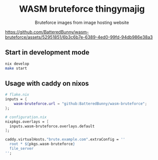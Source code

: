 <h1 align="center">WASM bruteforce thingymajig</h1>
<p align="center">Bruteforce images from image hosting website</p>

https://github.com/BatteredBunny/wasm-bruteforce/assets/52951851/6b3c6b7e-6389-4ed0-99fd-94db986e38a3

## Start in development mode
```sh
nix develop
make start
```

## Usage with caddy on nixos


```nix
# flake.nix
inputs = {
    wasm-bruteforce.url = "github:BatteredBunny/wasm-bruteforce";
};
```

```nix
# configuration.nix
nixpkgs.overlays = [
  inputs.wasm-bruteforce.overlays.default
];

caddy.virtualHosts."brute.example.com".extraConfig = ''
  root * ${pkgs.wasm-bruteforce}
  file_server
'';
```
